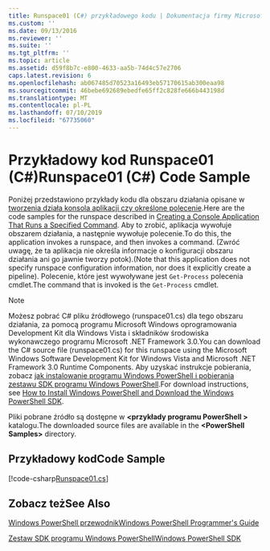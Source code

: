 ```yaml
---
title: Runspace01 (C#) przykładowego kodu | Dokumentacja firmy Microsoft
ms.custom: ''
ms.date: 09/13/2016
ms.reviewer: ''
ms.suite: ''
ms.tgt_pltfrm: ''
ms.topic: article
ms.assetid: d59f8b7c-e800-4633-aa5b-74d4c57e2706
caps.latest.revision: 6
ms.openlocfilehash: ab067485d70523a16493eb57170615ab300eaa98
ms.sourcegitcommit: 46bebe692689ebedfe65ff2c828fe666b443198d
ms.translationtype: MT
ms.contentlocale: pl-PL
ms.lasthandoff: 07/10/2019
ms.locfileid: "67735060"
---
```

# <a name="runspace01-c-code-sample"></a><span data-ttu-id="961ef-102">Przykładowy kod Runspace01 (C#)</span><span class="sxs-lookup"><span data-stu-id="961ef-102">Runspace01 (C#) Code Sample</span></span>

<span data-ttu-id="961ef-103">Poniżej przedstawiono przykłady kodu dla obszaru działania opisane w [tworzenia działa konsola aplikacji czy określone polecenie](/dotnet/csharp/programming-guide/inside-a-program/hello-world-your-first-program).</span><span class="sxs-lookup"><span data-stu-id="961ef-103">Here are the code samples for the runspace described in [Creating a Console Application That Runs a Specified Command](/dotnet/csharp/programming-guide/inside-a-program/hello-world-your-first-program).</span></span> <span data-ttu-id="961ef-104">Aby to zrobić, aplikacja wywołuje obszarem działania, a następnie wywołuje polecenie.</span><span class="sxs-lookup"><span data-stu-id="961ef-104">To do this, the application invokes a runspace, and then invokes a command.</span></span> <span data-ttu-id="961ef-105">(Zwróć uwagę, że ta aplikacja nie określa informacje o konfiguracji obszaru działania ani go jawnie tworzy potok).</span><span class="sxs-lookup"><span data-stu-id="961ef-105">(Note that this application does not specify runspace configuration information, nor does it explicitly create a pipeline).</span></span> <span data-ttu-id="961ef-106">Polecenie, które jest wywoływane jest `Get-Process` polecenia cmdlet.</span><span class="sxs-lookup"><span data-stu-id="961ef-106">The command that is invoked is the `Get-Process` cmdlet.</span></span>

> [!NOTE]
> <span data-ttu-id="961ef-107">Możesz pobrać C# pliku źródłowego (runspace01.cs) dla tego obszaru działania, za pomocą programu Microsoft Windows oprogramowania Development Kit dla Windows Vista i składników środowiska wykonawczego programu Microsoft .NET Framework 3.0.</span><span class="sxs-lookup"><span data-stu-id="961ef-107">You can download the C# source file (runspace01.cs) for this runspace using the Microsoft Windows Software Development Kit for Windows Vista and Microsoft .NET Framework 3.0 Runtime Components.</span></span> <span data-ttu-id="961ef-108">Aby uzyskać instrukcje pobierania, zobacz [jak instalowanie programu Windows PowerShell i pobierania zestawu SDK programu Windows PowerShell](/powershell/developer/installing-the-windows-powershell-sdk).</span><span class="sxs-lookup"><span data-stu-id="961ef-108">For download instructions, see [How to Install Windows PowerShell and Download the Windows PowerShell SDK](/powershell/developer/installing-the-windows-powershell-sdk).</span></span>
>
> <span data-ttu-id="961ef-109">Pliki pobrane źródło są dostępne w  **\<przykłady programu PowerShell >** katalogu.</span><span class="sxs-lookup"><span data-stu-id="961ef-109">The downloaded source files are available in the **\<PowerShell Samples>** directory.</span></span>

## <a name="code-sample"></a><span data-ttu-id="961ef-110">Przykładowy kod</span><span class="sxs-lookup"><span data-stu-id="961ef-110">Code Sample</span></span>

[!code-csharp[Runspace01.cs](../../powershell-sdk-samples/SDK-2.0/csharp/Runspace01/Runspace01.cs#L11-L62 "Runspace01.cs")]

## <a name="see-also"></a><span data-ttu-id="961ef-111">Zobacz też</span><span class="sxs-lookup"><span data-stu-id="961ef-111">See Also</span></span>

[<span data-ttu-id="961ef-112">Windows PowerShell przewodnik</span><span class="sxs-lookup"><span data-stu-id="961ef-112">Windows PowerShell Programmer's Guide</span></span>](./windows-powershell-programmer-s-guide.md)

[<span data-ttu-id="961ef-113">Zestaw SDK programu Windows PowerShell</span><span class="sxs-lookup"><span data-stu-id="961ef-113">Windows PowerShell SDK</span></span>](../windows-powershell-reference.md)